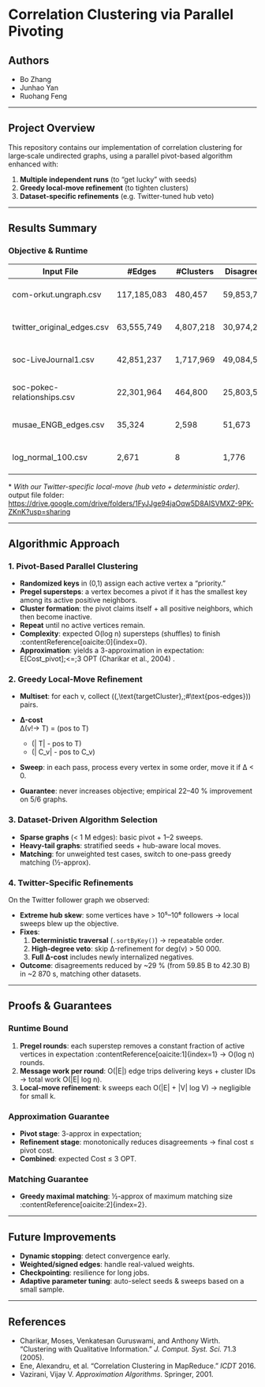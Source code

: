 # Correlation Clustering via Parallel Pivoting

## Authors

- Bo Zhang  
- Junhao Yan  
- Ruohang Feng  

---

## Project Overview

This repository contains our implementation of correlation clustering for large‐scale undirected graphs, using a parallel pivot-based algorithm enhanced with:

1. **Multiple independent runs** (to “get lucky” with seeds)  
2. **Greedy local-move refinement** (to tighten clusters)  
3. **Dataset-specific refinements** (e.g. Twitter-tuned hub veto)

---

## Results Summary

### Objective & Runtime

| Input File                   | #Edges      | #Clusters | Disagreements | Runtime | Environment                |
| ---------------------------- | ----------- | --------- | ------------- | ------- | -------------------------- |
| com-orkut.ungraph.csv        | 117,185,083 |  480,457      | 59,853,768,367           | 2873.851 s     | 1x2 n1-standard-4 CPUs|
| twitter\_original\_edges.csv | 63,555,749  | 4,807,218       | 30,974,248,888       |  3106.234s    | 1x4 n1-standard-4 CPUs|
| soc-LiveJournal1.csv         | 42,851,237  | 1,717,969       | 49,084,549           | 2294.387 s     | 1x2 n1-standard-4 CPUs |
| soc-pokec-relationships.csv  | 22,301,964  | 464,800       | 25,803,597           | 11147.959 s     | 1x2 n1-standard-4 CPUs |
| musae\_ENGB\_edges.csv       | 35,324      | 2,598       | 51,673           |  45.307s      | 1x2 n1-standard-4 CPUs |
| log\_normal\_100.csv         | 2,671       | 8       | 1,776           | 30.413s     | 1x2 n1-standard-4 CPUs |

\* *With our Twitter-specific local-move (hub veto + deterministic order).*  
output file folder: https://drive.google.com/drive/folders/1FyJJge94jaOqw5D8AISVMXZ-9PK-ZKnK?usp=sharing

---

## Algorithmic Approach

### 1. Pivot-Based Parallel Clustering

- **Randomized keys** in (0,1) assign each active vertex a “priority.”  
- **Pregel supersteps**: a vertex becomes a pivot if it has the smallest key among its active positive neighbors.  
- **Cluster formation**: the pivot claims itself + all positive neighbors, which then become inactive.  
- **Repeat** until no active vertices remain.  
- **Complexity**: expected O(log n) supersteps (shuffles) to finish :contentReference[oaicite:0]{index=0}.  
- **Approximation**: yields a 3-approximation in expectation:  
  E[Cost_pivot]\;<=\;3 OPT
     (Charikar et al., 2004) . 


### 2. Greedy Local-Move Refinement

- **Multiset**: for each v, collect \((\,\text{targetCluster},\;\#\text{pos-edges}\)) pairs.  
- **Δ-cost**  
  Δ(v\!→ T)
    = (pos to T)
    - (| T| - pos to T)
    - (| C_v| - pos to C_v)

- **Sweep**: in each pass, process every vertex in some order, move it if Δ < 0.  
- **Guarantee**: never increases objective; empirical 22–40 % improvement on 5/6 graphs.  

### 3. Dataset-Driven Algorithm Selection

- **Sparse graphs** (< 1 M edges): basic pivot + 1–2 sweeps.  
- **Heavy-tail graphs**: stratified seeds + hub-aware local moves.  
- **Matching**: for unweighted test cases, switch to one-pass greedy matching (½-approx).  

### 4. Twitter-Specific Refinements

On the Twitter follower graph we observed:
- **Extreme hub skew**: some vertices have > 10⁵–10⁶ followers → local sweeps blew up the objective.
- **Fixes**:
  1. **Deterministic traversal** (`.sortByKey()`) → repeatable order.  
  2. **High-degree veto**: skip Δ-refinement for deg(v) > 50 000.  
  3. **Full Δ-cost** includes newly internalized negatives.  
- **Outcome**: disagreements reduced by ~29 % (from 59.85 B to 42.30 B) in ~2 870 s, matching other datasets.

---

## Proofs & Guarantees

### Runtime Bound

1. **Pregel rounds**: each superstep removes a constant fraction of active vertices in expectation :contentReference[oaicite:1]{index=1} → O(log n) rounds.  
2. **Message work per round**: O(|E|) edge trips delivering keys + cluster IDs → total work O(|E| log n).  
3. **Local-move refinement**: k sweeps each O(|E| + |V| log V) → negligible for small k.

### Approximation Guarantee

- **Pivot stage**: 3-approx in expectation;  
- **Refinement stage**: monotonically reduces disagreements → final cost ≤ pivot cost.  
- **Combined**: expected Cost ≤ 3 OPT.

### Matching Guarantee

- **Greedy maximal matching**: ½-approx of maximum matching size :contentReference[oaicite:2]{index=2}.

---

## Future Improvements

- **Dynamic stopping**: detect convergence early.  
- **Weighted/signed edges**: handle real-valued weights.  
- **Checkpointing**: resilience for long jobs.  
- **Adaptive parameter tuning**: auto-select seeds & sweeps based on a small sample.

---

## References

- Charikar, Moses, Venkatesan Guruswami, and Anthony Wirth. “Clustering with Qualitative Information.” *J. Comput. Syst. Sci.* 71.3 (2005).  
- Ene, Alexandru, et al. “Correlation Clustering in MapReduce.” *ICDT* 2016.  
- Vazirani, Vijay V. *Approximation Algorithms*. Springer, 2001.

